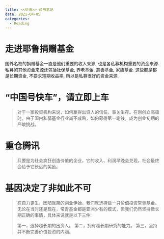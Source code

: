 ```yaml
---
title: <<价值>> 读书笔记
date: 2021-04-05
categories:
  - Reading
---
```


# 走进耶鲁捐赠基金

国外名校的捐赠基金一直是他们重要的收入来源, 也是各私募机构重要的资金来源. 私募的其他资金来源还包括社保基金, 养老基金, 慈善基金, 家族基金. 这些都是都是长期资金, 不要求短期收益率, 所以是私募很好的资金来源.

# “中国号快车”，请立即上车

> 对于一家投资机构来说，如何赢得出资人的信任，事关生存。在刚创立高瓴时，由于国内私募基金行业尚不成熟，如何募得第一笔钱，成为创业初期的严峻挑战。

# 重仓腾讯

> 只要是为社会疯狂创造价值的企业，它的收入、利润早晚会兑现，社会最终会给予它长远的奖励。

# 基因决定了非如此不可

> 在自力更生、因陋就简的创业伊始，我们就选择做一只价值投资常青基金。无论在当时还是现在，常青基金都是亚洲少有的模式，但我们仍然坚持做长期正确的事情，具体来说就是以下三件:
>
> 第一，选择超长期的出资人。
> 第二，拥有超长期研究的能力。
> 第三，坚持并不断完善价值投资的内涵。
